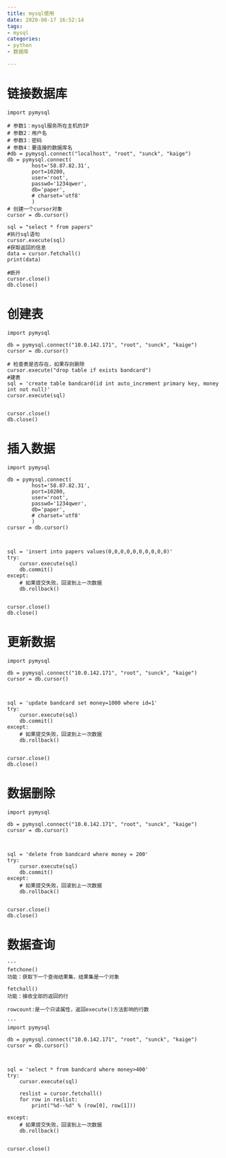 ```yaml
---
title: mysql使用
date: 2020-08-17 16:52:14
tags: 
- mysql
categories:
- python
- 数据库

---
```


# 链接数据库 #

	import pymysql
	
	# 参数1：mysql服务所在主机的IP
	# 参数2：用户名
	# 参数3：密码
	# 参数4：要连接的数据库名
	#db = pymysql.connect("localhost", "root", "sunck", "kaige")
	db = pymysql.connect(  
			host='58.87.82.31',
	    	port=10200,
	    	user='root',
	    	passwd='1234qwer',
	    	db='paper',
	    	# charset='utf8'
	    	)
	# 创建一个cursor对象
	cursor = db.cursor()
	
	sql = "select * from papers"
	#执行sql语句
	cursor.execute(sql)
	#获取返回的信息
	data = cursor.fetchall()
	print(data)
	
	#断开
	cursor.close()
	db.close()

# 创建表 #

	import pymysql
	
	db = pymysql.connect("10.0.142.171", "root", "sunck", "kaige")
	cursor = db.cursor()
	
	# 检查表是否存在，如果存则删除
	cursor.execute("drop table if exists bandcard")
	#建表
	sql = 'create table bandcard(id int auto_increment primary key, money int not null)'
	cursor.execute(sql)
	
	
	cursor.close()
	db.close()

# 插入数据 #

	import pymysql
	
	db = pymysql.connect(  
			host='58.87.82.31',
	    	port=10200,
	    	user='root',
	    	passwd='1234qwer',
	    	db='paper',
	    	# charset='utf8'
	    	)
	cursor = db.cursor()
	
	
	
	sql = 'insert into papers values(0,0,0,0,0,0,0,0,0,0)'
	try:
	    cursor.execute(sql)
	    db.commit()
	except:
	    # 如果提交失败，回滚到上一次数据
	    db.rollback()
	
	
	cursor.close()
	db.close()



# 更新数据 #


	import pymysql
	
	db = pymysql.connect("10.0.142.171", "root", "sunck", "kaige")
	cursor = db.cursor()
	
	
	
	sql = 'update bandcard set money=1000 where id=1'
	try:
	    cursor.execute(sql)
	    db.commit()
	except:
	    # 如果提交失败，回滚到上一次数据
	    db.rollback()
	
	
	cursor.close()
	db.close()


# 数据删除 #

	import pymysql
	
	db = pymysql.connect("10.0.142.171", "root", "sunck", "kaige")
	cursor = db.cursor()
	
	
	
	sql = 'delete from bandcard where money = 200'
	try:
	    cursor.execute(sql)
	    db.commit()
	except:
	    # 如果提交失败，回滚到上一次数据
	    db.rollback()
	
	
	cursor.close()
	db.close()


# 数据查询 #

	'''
	fetchone()
	功能：获取下一个查询结果集，结果集是一个对象
	
	fetchall()
	功能：接收全部的返回的行
	
	rowcount:是一个只读属性，返回execute()方法影响的行数
	
	'''
	import pymysql
	
	db = pymysql.connect("10.0.142.171", "root", "sunck", "kaige")
	cursor = db.cursor()
	
	
	
	sql = 'select * from bandcard where money>400'
	try:
	    cursor.execute(sql)
	
	    reslist = cursor.fetchall()
	    for row in reslist:
	        print("%d--%d" % (row[0], row[1]))
	
	except:
	    # 如果提交失败，回滚到上一次数据
	    db.rollback()
	
	
	cursor.close()